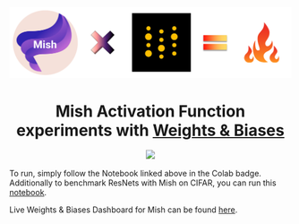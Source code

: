 <p align="center">
  <img src="assets/mw.png">
</p>

<h1 align="center">Mish Activation Function experiments with <a href="https://www.wandb.com/" alt="Colab">Weights & Biases</a></h1>

<p align="center">
    <a href="https://colab.research.google.com/drive/1PHG4u_mkOnbge4RIzPjtfda1N-oiaDKI?usp=sharing" alt="Colab">
        <img src="https://colab.research.google.com/assets/colab-badge.svg" /></a>
</p>

To run, simply follow the Notebook linked above in the Colab badge. 
Additionally to benchmark ResNets with Mish on CIFAR, you can run this [notebook](https://github.com/digantamisra98/Mish/blob/master/exps/Mish_CIFAR.ipynb). 

Live Weights & Biases Dashboard for Mish can be found [here](https://wandb.ai/diganta/Mish?workspace=user-diganta).
